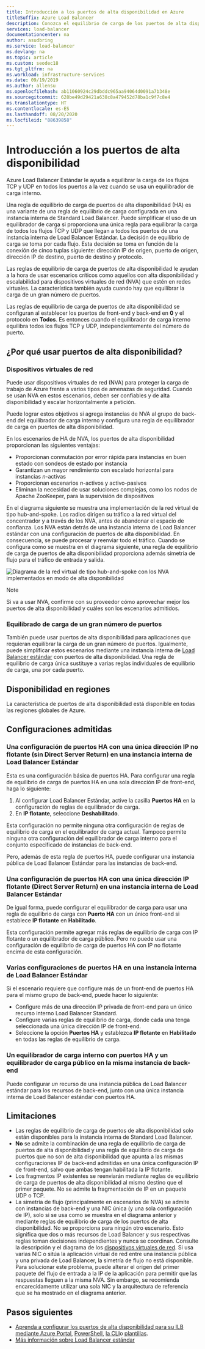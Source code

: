 ```yaml
---
title: Introducción a los puertos de alta disponibilidad en Azure
titleSuffix: Azure Load Balancer
description: Conozca el equilibrio de carga de los puertos de alta disponibilidad en una instancia interna de Load Balancer.
services: load-balancer
documentationcenter: na
author: asudbring
ms.service: load-balancer
ms.devlang: na
ms.topic: article
ms.custom: seodec18
ms.tgt_pltfrm: na
ms.workload: infrastructure-services
ms.date: 09/19/2019
ms.author: allensu
ms.openlocfilehash: ab11060924c29dbddc965aa94064d0091a7b348e
ms.sourcegitcommit: 628be49d29421a638c8a479452d78ba1c9f7c8e4
ms.translationtype: HT
ms.contentlocale: es-ES
ms.lasthandoff: 08/20/2020
ms.locfileid: "88639858"
---
```

# <a name="high-availability-ports-overview"></a>Introducción a los puertos de alta disponibilidad

Azure Load Balancer Estándar le ayuda a equilibrar la carga de los flujos TCP y UDP en todos los puertos a la vez cuando se usa un equilibrador de carga interno. 

Una regla de equilibrio de carga de puertos de alta disponibilidad (HA) es una variante de una regla de equilibrio de carga configurada en una instancia interna de Standard Load Balancer. Puede simplificar el uso de un equilibrador de carga si proporciona una única regla para equilibrar la carga de todos los flujos TCP y UDP que llegan a todos los puertos de una instancia interna de Load Balancer Estándar. La decisión de equilibrio de carga se toma por cada flujo. Esta decisión se toma en función de la conexión de cinco tuplas siguiente: dirección IP de origen, puerto de origen, dirección IP de destino, puerto de destino y protocolo.

Las reglas de equilibrio de carga de puertos de alta disponibilidad le ayudan a la hora de usar escenarios críticos como aquellos con alta disponibilidad y escalabilidad para dispositivos virtuales de red (NVA) que estén en redes virtuales. La característica también ayuda cuando hay que equilibrar la carga de un gran número de puertos. 

Las reglas de equilibrio de carga de puertos de alta disponibilidad se configuran al establecer los puertos de front-end y back-end en **0** y el protocolo en **Todos**. Es entonces cuando el equilibrador de carga interno equilibra todos los flujos TCP y UDP, independientemente del número de puerto.

## <a name="why-use-ha-ports"></a>¿Por qué usar puertos de alta disponibilidad?

### <a name="network-virtual-appliances"></a><a name="nva"></a>Dispositivos virtuales de red

Puede usar dispositivos virtuales de red (NVA) para proteger la carga de trabajo de Azure frente a varios tipos de amenazas de seguridad. Cuando se usan NVA en estos escenarios, deben ser confiables y de alta disponibilidad y escalar horizontalmente a petición.

Puede lograr estos objetivos si agrega instancias de NVA al grupo de back-end del equilibrador de carga interno y configura una regla de equilibrador de carga en puertos de alta disponibilidad.

En los escenarios de HA de NVA, los puertos de alta disponibilidad proporcionan las siguientes ventajas:
- Proporcionan conmutación por error rápida para instancias en buen estado con sondeos de estado por instancia
- Garantizan un mayor rendimiento con escalado horizontal para instancias *n*-activas
- Proporcionan escenarios *n*-activos y activo-pasivos
- Eliminan la necesidad de usar soluciones complejas, como los nodos de Apache ZooKeeper, para la supervisión de dispositivos

En el diagrama siguiente se muestra una implementación de la red virtual de tipo hub-and-spoke. Los radios dirigen su tráfico a la red virtual del concentrador y a través de los NVA, antes de abandonar el espacio de confianza. Los NVA están detrás de una instancia interna de Load Balancer estándar con una configuración de puertos de alta disponibilidad. En consecuencia, se puede procesar y reenviar todo el tráfico. Cuando se configura como se muestra en el diagrama siguiente, una regla de equilibrio de carga de puertos de alta disponibilidad proporciona además simetría de flujo para el tráfico de entrada y salida.

<a node="diagram"></a>
![Diagrama de la red virtual de tipo hub-and-spoke con los NVA implementados en modo de alta disponibilidad](./media/load-balancer-ha-ports-overview/nvaha.png)

>[!NOTE]
> Si va a usar NVA, confirme con su proveedor cómo aprovechar mejor los puertos de alta disponibilidad y cuáles son los escenarios admitidos.

### <a name="load-balancing-large-numbers-of-ports"></a>Equilibrado de carga de un gran número de puertos

También puede usar puertos de alta disponibilidad para aplicaciones que requieran equilibrar la carga de un gran número de puertos. Igualmente, puede simplificar estos escenarios mediante una instancia interna de [Load Balancer estándar](load-balancer-standard-overview.md) con puertos de alta disponibilidad. Una regla de equilibrio de carga única sustituye a varias reglas individuales de equilibrio de carga, una por cada puerto.

## <a name="region-availability"></a>Disponibilidad en regiones

La característica de puertos de alta disponibilidad está disponible en todas las regiones globales de Azure.

## <a name="supported-configurations"></a>Configuraciones admitidas

### <a name="a-single-non-floating-ip-non-direct-server-return-ha-ports-configuration-on-an-internal-standard-load-balancer"></a>Una configuración de puertos HA con una única dirección IP no flotante (sin Direct Server Return) en una instancia interna de Load Balancer Estándar

Esta es una configuración básica de puertos HA. Para configurar una regla de equilibrio de carga de puertos HA en una sola dirección IP de front-end, haga lo siguiente:
1. Al configurar Load Balancer Estándar, active la casilla **Puertos HA** en la configuración de reglas de equilibrador de carga.
2. En **IP flotante**, seleccione **Deshabilitado**.

Esta configuración no permite ninguna otra configuración de reglas de equilibrio de carga en el equilibrador de carga actual. Tampoco permite ninguna otra configuración del equilibrador de carga interno para el conjunto especificado de instancias de back-end.

Pero, además de esta regla de puertos HA, puede configurar una instancia pública de Load Balancer Estándar para las instancias de back-end.

### <a name="a-single-floating-ip-direct-server-return-ha-ports-configuration-on-an-internal-standard-load-balancer"></a>Una configuración de puertos HA con una única dirección IP flotante (Direct Server Return) en una instancia interna de Load Balancer Estándar

De igual forma, puede configurar el equilibrador de carga para usar una regla de equilibrio de carga con **Puerto HA** con un único front-end si establece **IP flotante** en **Habilitado**. 

Esta configuración permite agregar más reglas de equilibrio de carga con IP flotante o un equilibrador de carga público. Pero no puede usar una configuración de equilibrio de carga de puertos HA con IP no flotante encima de esta configuración.

### <a name="multiple-ha-ports-configurations-on-an-internal-standard-load-balancer"></a>Varias configuraciones de puertos HA en una instancia interna de Load Balancer Estándar

Si el escenario requiere que configure más de un front-end de puertos HA para el mismo grupo de back-end, puede hacer lo siguiente: 
- Configure más de una dirección IP privada de front-end para un único recurso interno Load Balancer Standard.
- Configure varias reglas de equilibrio de carga, donde cada una tenga seleccionada una única dirección IP de front-end.
- Seleccione la opción **Puertos HA** y establezca **IP flotante** en **Habilitado** en todas las reglas de equilibrio de carga.

### <a name="an-internal-load-balancer-with-ha-ports-and-a-public-load-balancer-on-the-same-back-end-instance"></a>Un equilibrador de carga interno con puertos HA y un equilibrador de carga público en la misma instancia de back-end

Puede configurar *un* recurso de una instancia pública de Load Balancer estándar para los recursos de back-end, junto con una única instancia interna de Load Balancer estándar con puertos HA.

## <a name="limitations"></a>Limitaciones

- Las reglas de equilibrio de carga de puertos de alta disponibilidad solo están disponibles para la instancia interna de Standard Load Balancer.
- **No** se admite la combinación de una regla de equilibrio de carga de puertos de alta disponibilidad y una regla de equilibrio de carga de puertos que no son de alta disponibilidad que apunta a las mismas configuraciones IP de back-end admitidas en una única configuración IP de front-end, salvo que ambas tengan habilitada la IP flotante.
- Los fragmentos IP existentes se reenviarán mediante reglas de equilibrio de carga de puertos de alta disponibilidad al mismo destino que el primer paquete.  No se admite la fragmentación de IP en un paquete UDP o TCP.
- La simetría de flujo (principalmente en escenarios de NVA) se admite con instancias de back-end y una NIC única (y una sola configuración de IP), solo si se usa como se muestra en el diagrama anterior y mediante reglas de equilibrio de carga de los puertos de alta disponibilidad. No se proporciona para ningún otro escenario. Esto significa que dos o más recursos de Load Balancer y sus respectivas reglas toman decisiones independientes y nunca se coordinan. Consulte la descripción y el diagrama de los [dispositivos virtuales de red](#nva). Si usa varias NIC o sitúa la aplicación virtual de red entre una instancia pública y una privada de Load Balancer, la simetría de flujo no está disponible.  Para solucionar este problema, puede alterar el origen del primer paquete del flujo de entrada a la IP de la aplicación para permitir que las respuestas lleguen a la misma NVA.  Sin embargo, se recomienda encarecidamente utilizar una sola NIC y la arquitectura de referencia que se ha mostrado en el diagrama anterior.


## <a name="next-steps"></a>Pasos siguientes

- [Aprenda a configurar los puertos de alta disponibilidad para su ILB mediante Azure Portal](tutorial-load-balancer-standard-internal-portal.md#create-a-load-balancer-rule), [PowerShell](load-balancer-get-started-ilb-arm-ps.md#create-the-configuration-rules-probe-and-load-balancer), [la CLI](load-balancer-get-started-ilb-arm-cli.md#create-the-load-balancer-rule)o [plantillas](load-balancer-get-started-ilb-arm-template.md).
- [Más información sobre Load Balancer estándar](load-balancer-standard-overview.md)
